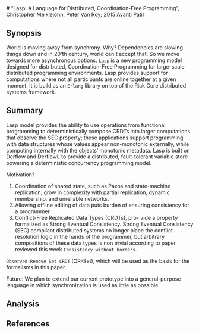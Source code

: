<meta charset=utf8>
# “Lasp: A Language for Distributed, Coordination-Free Programming”, Christopher Meiklejohn, Peter Van Roy; 2015
Avanti Patil <patil.av@husky.neu.edu>

## Synopsis
World is moving away from synchrony. Why? Dependencies are slowing things down and in 20'th century, 
world can't accept that. So we move towards more asynchronous options.  `Lasp` is a new programming model
designed for distributed, Coordination-Free Programming for large-scale distributed programming environments.
Lasp provides support for computations where not all participants are online together at a given moment.
 It is build as an `Erlang` library on top of the Riak Core distributed systems framework. 

## Summary
Lasp model provides the ability to use operations from functional programming to deterministically compose CRDTs into larger computations that observe the SEC property; these applications support programming with data structures whose values appear non-monotonic externally, while computing internally with the objects’ monotonic metadata.  Lasp is built on Derflow and DerflowL to provide a distributed, fault-tolerant variable store powering a deterministic concurrency programming model.

Motivation?
1.	Coordination of shared state, such as Paxos and state-machine replication, grow in complexity with partial replication, dynamic membership, and unreliable networks. 
2.	Allowing offline editing of data puts burden of ensuring consistency for a programmer
3.	Conflict-Free Replicated Data Types (CRDTs), pro- vide a property formalized as Strong Eventual Consistency. Strong Eventual Consistency (SEC) compliant distributed systems no longer place the conflict resolution logic in the hands of the programmer, but arbitrary compositions of these data types is non trivial according to paper reviewed this week `Consistency without borders`. 

`Observed-Remove Set CRDT` (OR-Set), which will be used as the basis for the formalisms in this paper.

Future: We plan to extend our current prototype into a general-purpose language in which synchronization is 
used as little as possible.


## Analysis




## References



